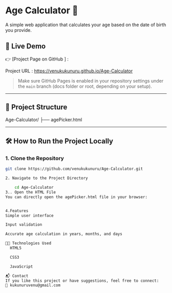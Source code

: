 # Age Calculator 🧮

A simple web application that calculates your age based on the date of birth you provide.

## 🚀 Live Demo

👉 [Project Page on GitHub ]  :  

Project URL  :     https://venukukunuru.github.io/Age-Calculator


> Make sure GitHub Pages is enabled in your repository settings under the `main` branch (docs folder or root, depending on your setup).

---

## 📂 Project Structure

Age-Calculator/
├── agePicker.html


---

## 🛠️ How to Run the Project Locally

### 1. Clone the Repository

```bash
git clone https://github.com/venukukunuru/Age-Calculator.git

2. Navigate to the Project Directory

    cd Age-Calculator
3.. Open the HTML File
You can directly open the agePicker.html file in your browser:


4.Features
Simple user interface

Input validation

Accurate age calculation in years, months, and days

🧑‍💻 Technologies Used
  HTML5

  CSS3

  JavaScript

📬 Contact
If you like this project or have suggestions, feel free to connect:
📧 kukunuruvenu@gmail.com


















